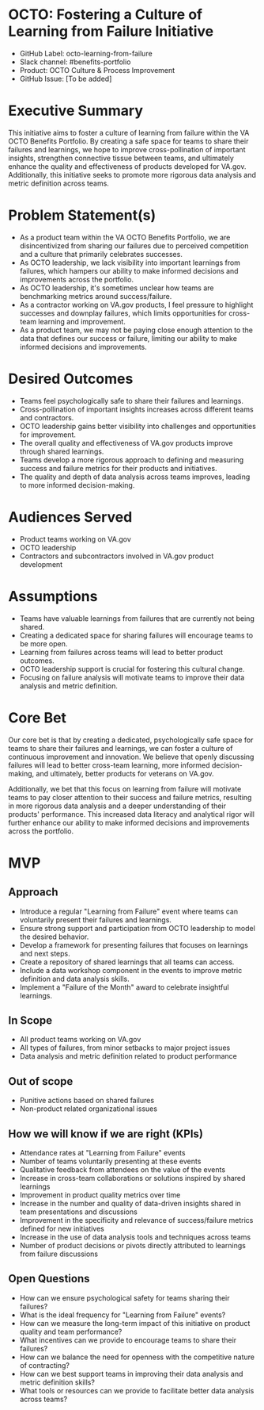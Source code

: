 # OCTO: Fostering a Culture of Learning from Failure Initiative

* GitHub Label: octo-learning-from-failure
* Slack channel: #benefits-portfolio
* Product: OCTO Culture & Process Improvement
* GitHub Issue: [To be added]

# Executive Summary

This initiative aims to foster a culture of learning from failure within the VA OCTO Benefits Portfolio. By creating a safe space for teams to share their failures and learnings, we hope to improve cross-pollination of important insights, strengthen connective tissue between teams, and ultimately enhance the quality and effectiveness of products developed for VA.gov. Additionally, this initiative seeks to promote more rigorous data analysis and metric definition across teams.

# Problem Statement(s)

* As a product team within the VA OCTO Benefits Portfolio, we are disincentivized from sharing our failures due to perceived competition and a culture that primarily celebrates successes.
* As OCTO leadership, we lack visibility into important learnings from failures, which hampers our ability to make informed decisions and improvements across the portfolio.
* As OCTO leadership, it's sometimes unclear how teams are benchmarking metrics around success/failure.
* As a contractor working on VA.gov products, I feel pressure to highlight successes and downplay failures, which limits opportunities for cross-team learning and improvement.
* As a product team, we may not be paying close enough attention to the data that defines our success or failure, limiting our ability to make informed decisions and improvements.

# Desired Outcomes

* Teams feel psychologically safe to share their failures and learnings.
* Cross-pollination of important insights increases across different teams and contractors.
* OCTO leadership gains better visibility into challenges and opportunities for improvement.
* The overall quality and effectiveness of VA.gov products improve through shared learnings.
* Teams develop a more rigorous approach to defining and measuring success and failure metrics for their products and initiatives.
* The quality and depth of data analysis across teams improves, leading to more informed decision-making.

# Audiences Served

* Product teams working on VA.gov
* OCTO leadership
* Contractors and subcontractors involved in VA.gov product development

# Assumptions

* Teams have valuable learnings from failures that are currently not being shared.
* Creating a dedicated space for sharing failures will encourage teams to be more open.
* Learning from failures across teams will lead to better product outcomes.
* OCTO leadership support is crucial for fostering this cultural change.
* Focusing on failure analysis will motivate teams to improve their data analysis and metric definition.

# Core Bet

Our core bet is that by creating a dedicated, psychologically safe space for teams to share their failures and learnings, we can foster a culture of continuous improvement and innovation. We believe that openly discussing failures will lead to better cross-team learning, more informed decision-making, and ultimately, better products for veterans on VA.gov. 

Additionally, we bet that this focus on learning from failure will motivate teams to pay closer attention to their success and failure metrics, resulting in more rigorous data analysis and a deeper understanding of their products' performance. This increased data literacy and analytical rigor will further enhance our ability to make informed decisions and improvements across the portfolio.

# MVP

## Approach

* Introduce a regular "Learning from Failure" event where teams can voluntarily present their failures and learnings.
* Ensure strong support and participation from OCTO leadership to model the desired behavior.
* Develop a framework for presenting failures that focuses on learnings and next steps.
* Create a repository of shared learnings that all teams can access.
* Include a data workshop component in the events to improve metric definition and data analysis skills.
* Implement a "Failure of the Month" award to celebrate insightful learnings.

## In Scope

* All product teams working on VA.gov
* All types of failures, from minor setbacks to major project issues
* Data analysis and metric definition related to product performance

## Out of scope

* Punitive actions based on shared failures
* Non-product related organizational issues

## How we will know if we are right (KPIs)

* Attendance rates at "Learning from Failure" events
* Number of teams voluntarily presenting at these events
* Qualitative feedback from attendees on the value of the events
* Increase in cross-team collaborations or solutions inspired by shared learnings
* Improvement in product quality metrics over time
* Increase in the number and quality of data-driven insights shared in team presentations and discussions
* Improvement in the specificity and relevance of success/failure metrics defined for new initiatives
* Increase in the use of data analysis tools and techniques across teams
* Number of product decisions or pivots directly attributed to learnings from failure discussions

## Open Questions

* How can we ensure psychological safety for teams sharing their failures?
* What is the ideal frequency for "Learning from Failure" events?
* How can we measure the long-term impact of this initiative on product quality and team performance?
* What incentives can we provide to encourage teams to share their failures?
* How can we balance the need for openness with the competitive nature of contracting?
* How can we best support teams in improving their data analysis and metric definition skills?
* What tools or resources can we provide to facilitate better data analysis across teams?
